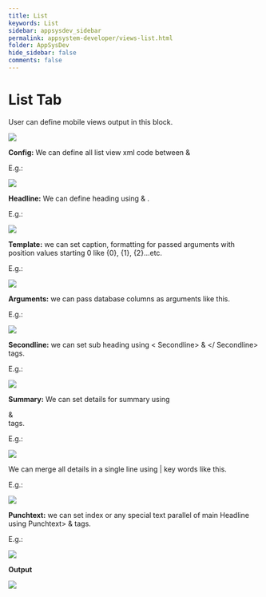 ```yaml
---
title: List
keywords: List
sidebar: appsysdev_sidebar
permalink: appsystem-developer/views-list.html
folder: AppSysDev
hide_sidebar: false
comments: false
---
```



# List Tab

User can define mobile views output in this block.

![](/images/listtab.png)

**Config:** We can define all list view xml code between <Config> & </Config>

  E.g.:
  
![](/images/listtabconfig.png)
 
**Headline:** We can define heading using <Headline> & </Headline>.

  E.g.:
  
![](/images/listtabheadline.png)

**Template:** we can set caption, formatting for passed arguments with position values starting 0 like {0}, {1}, {2}…etc.

  E.g.:

![](/images/listtabtemplate.png)

**Arguments:** we can pass database columns as arguments like this.

  E.g.:
 
![](/images/listtabarguments.png)

**Secondline:** we can set sub heading using < Secondline> & </ Secondline> tags.

  E.g.:
  
![](/images/listtabsecondline.png)

**Summary:** We can set details for summary using <summary> & </summary> tags.

  E.g.:
  
![](/images/listtabsummary.png)

We can merge all details in a single line using | key words like this.

  E.g.:
  
![](/images/listtabsummary1.png)  


**Punchtext:** we can set index or any special text parallel of main Headline using Punchtext> & <Punchtext> tags.

  E.g.:
  
![](/images/listtabpunchtext.png)

**Output**

![](/images/listtaboutput.png)


